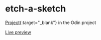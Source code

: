 # etch-a-sketch
[Project](https://www.theodinproject.com/paths/foundations/courses/foundations/lessons/etch-a-sketch-project){:target="_blank"} in the Odin project

<a href="https://raw.githack.com/mart-in-a-jar/etch-a-sketch/main/index.html" target="_blank">Live preview</a>

